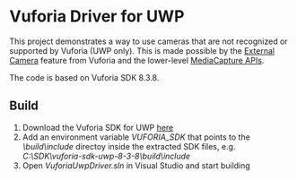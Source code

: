 # Vuforia Driver for UWP

This project demonstrates a way to use cameras that are not recognized or supported by Vuforia (UWP only). 
This is made possible by the [External Camera](https://library.vuforia.com/content/vuforia-library/en/articles/Solution/external-camera.html) feature from Vuforia and the lower-level [MediaCapture APIs](https://docs.microsoft.com/en-us/uwp/api/windows.media.capture.mediacapture).

The code is based on Vuforia SDK 8.3.8.

## Build

1. Download the Vuforia SDK for UWP [here](https://developer.vuforia.com/downloads/sdk)
2. Add an environment variable *VUFORIA_SDK* that points to the *\build\include* directoy inside the extracted SDK files, e.g. *C:\SDK\vuforia-sdk-uwp-8-3-8\build\include*
3. Open *VuforiaUwpDriver.sln* in Visual Studio and start building